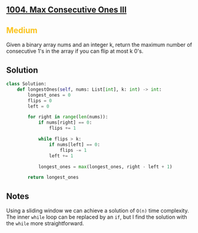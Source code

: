 ## [1004. Max Consecutive Ones III](https://leetcode.com/problems/max-consecutive-ones-iii/)

<h2 style="color:#fac31d">Medium</h2>

Given a binary array nums and an integer k, return the maximum number of consecutive 1's in the array if you can flip at most k 0's.

## Solution
```python
class Solution:
    def longestOnes(self, nums: List[int], k: int) -> int:
        longest_ones = 0
        flips = 0
        left = 0

        for right in range(len(nums)):
            if nums[right] == 0:
                flips += 1

            while flips > k:
                if nums[left] == 0:
                    flips -= 1
                left += 1

            longest_ones = max(longest_ones, right - left + 1)

        return longest_ones
```

## Notes
Using a sliding window we can achieve a solution of `O(n)` time complexity. The inner `while` loop can be replaced by an `if`, but I find the solution with the `while` more straightforward.
